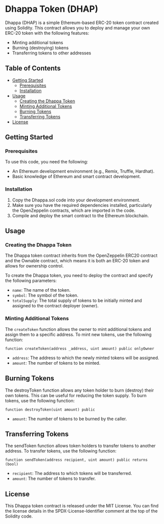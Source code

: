 # Dhappa Token (DHAP)

Dhappa (DHAP) is a simple Ethereum-based ERC-20 token contract created using Solidity. This contract allows you to deploy and manage your own ERC-20 token with the following features:

- Minting additional tokens
- Burning (destroying) tokens
- Transferring tokens to other addresses

## Table of Contents

- [Getting Started](#getting-started)
  - [Prerequisites](#prerequisites)
  - [Installation](#installation)
- [Usage](#usage)
  - [Creating the Dhappa Token](#creating-the-dhappa-token)
  - [Minting Additional Tokens](#minting-additional-tokens)
  - [Burning Tokens](#burning-tokens)
  - [Transferring Tokens](#transferring-tokens)
- [License](#license)

## Getting Started

### Prerequisites

To use this code, you need the following:

- An Ethereum development environment (e.g., Remix, Truffle, Hardhat).
- Basic knowledge of Ethereum and smart contract development.

### Installation

1. Copy the Dhappa.sol code into your development environment.
2. Make sure you have the required dependencies installed, particularly the OpenZeppelin contracts, which are imported in the code.
3. Compile and deploy the smart contract to the Ethereum blockchain.

## Usage

### Creating the Dhappa Token

The Dhappa token contract inherits from the OpenZeppelin ERC20 contract and the Ownable contract, which means it is both an ERC-20 token and allows for ownership control.

To create the Dhappa token, you need to deploy the contract and specify the following parameters:

- `name`: The name of the token.
- `symbol`: The symbol of the token.
- `totalSupply`: The total supply of tokens to be initially minted and assigned to the contract deployer (owner).

### Minting Additional Tokens

The `createToken` function allows the owner to mint additional tokens and assign them to a specific address. To mint new tokens, use the following function:

```solidity
function createToken(address _address, uint amount) public onlyOwner
```
- `address`: The address to which the newly minted tokens will be assigned.
- `amount`: The number of tokens to be minted.
  
## Burning Tokens

The destroyToken function allows any token holder to burn (destroy) their own tokens. This can be useful for reducing the token supply. To burn tokens, use the following function:

```solidity
function destroyToken(uint amount) public
```
- `amount`: The number of tokens to be burned by the caller.

## Transferring Tokens
The sendToken function allows token holders to transfer tokens to another address. To transfer tokens, use the following function:

```solidity
function sendToken(address recipient, uint amount) public returns (bool)
```
- `recipient`: The address to which tokens will be transferred.
- `amount`: The number of tokens to transfer.

## License
This Dhappa token contract is released under the MIT License. You can find the license details in the SPDX-License-Identifier comment at the top of the Solidity code.
